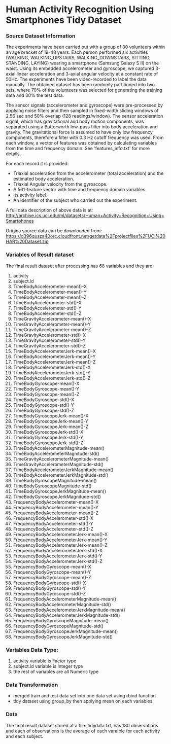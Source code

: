 # Human Activity Recognition Using Smartphones Tidy Dataset

### Source Dataset Information
The experiments have been carried out with a group of 30 volunteers within an age bracket of 19-48 years. Each person performed six activities (WALKING, WALKING_UPSTAIRS, WALKING_DOWNSTAIRS, SITTING, STANDING, LAYING) wearing a smartphone (Samsung Galaxy S II) on the waist. Using its embedded accelerometer and gyroscope, we captured 3-axial linear acceleration and 3-axial angular velocity at a constant rate of 50Hz. The experiments have been video-recorded to label the data manually. The obtained dataset has been randomly partitioned into two sets, where 70% of the volunteers was selected for generating the training data and 30% the test data. 

The sensor signals (accelerometer and gyroscope) were pre-processed by applying noise filters and then sampled in fixed-width sliding windows of 2.56 sec and 50% overlap (128 readings/window). The sensor acceleration signal, which has gravitational and body motion components, was separated using a Butterworth low-pass filter into body acceleration and gravity. The gravitational force is assumed to have only low frequency components, therefore a filter with 0.3 Hz cutoff frequency was used. From each window, a vector of features was obtained by calculating variables from the time and frequency domain. See 'features_info.txt' for more details. 

For each record it is provided:

- Triaxial acceleration from the accelerometer (total acceleration) and the estimated body acceleration.
- Triaxial Angular velocity from the gyroscope. 
- A 561-feature vector with time and frequency domain variables. 
- Its activity label. 
- An identifier of the subject who carried out the experiment.

A full data description of above data is at: http://archive.ics.uci.edu/ml/datasets/Human+Activity+Recognition+Using+Smartphones

Origina source data can be downloaded from: https://d396qusza40orc.cloudfront.net/getdata%2Fprojectfiles%2FUCI%20HAR%20Dataset.zip

### Variables of Result dataset
The final result dataset after processing has 68 variables and they are.

1.	activity
2.	subject.id
3.	TimeBodyAccelerometer-mean()-X
4.	TimeBodyAccelerometer-mean()-Y
5.	TimeBodyAccelerometer-mean()-Z
6.	TimeBodyAccelerometer-std()-X
7.	TimeBodyAccelerometer-std()-Y
8.	TimeBodyAccelerometer-std()-Z
9.	TimeGravityAccelerometer-mean()-X
10.	TimeGravityAccelerometer-mean()-Y
11.	TimeGravityAccelerometer-mean()-Z
12.	TimeGravityAccelerometer-std()-X
13.	TimeGravityAccelerometer-std()-Y
14.	TimeGravityAccelerometer-std()-Z
15.	TimeBodyAccelerometerJerk-mean()-X
16.	TimeBodyAccelerometerJerk-mean()-Y
17.	TimeBodyAccelerometerJerk-mean()-Z
18.	TimeBodyAccelerometerJerk-std()-X
19.	TimeBodyAccelerometerJerk-std()-Y
20.	TimeBodyAccelerometerJerk-std()-Z
21.	TimeBodyGyroscope-mean()-X
22.	TimeBodyGyroscope-mean()-Y
23.	TimeBodyGyroscope-mean()-Z
24.	TimeBodyGyroscope-std()-X
25.	TimeBodyGyroscope-std()-Y
26.	TimeBodyGyroscope-std()-Z
27.	TimeBodyGyroscopeJerk-mean()-X
28.	TimeBodyGyroscopeJerk-mean()-Y
29.	TimeBodyGyroscopeJerk-mean()-Z
30.	TimeBodyGyroscopeJerk-std()-X
31.	TimeBodyGyroscopeJerk-std()-Y
32.	TimeBodyGyroscopeJerk-std()-Z
33.	TimeBodyAccelerometerMagnitude-mean()
34.	TimeBodyAccelerometerMagnitude-std()
35.	TimeGravityAccelerometerMagnitude-mean()
36.	TimeGravityAccelerometerMagnitude-std()
37.	TimeBodyAccelerometerJerkMagnitude-mean()
38.	TimeBodyAccelerometerJerkMagnitude-std()
39.	TimeBodyGyroscopeMagnitude-mean()
40.	TimeBodyGyroscopeMagnitude-std()
41.	TimeBodyGyroscopeJerkMagnitude-mean()
42.	TimeBodyGyroscopeJerkMagnitude-std()
43.	FrequencyBodyAccelerometer-mean()-X
44.	FrequencyBodyAccelerometer-mean()-Y
45.	FrequencyBodyAccelerometer-mean()-Z
46.	FrequencyBodyAccelerometer-std()-X
47.	FrequencyBodyAccelerometer-std()-Y
48.	FrequencyBodyAccelerometer-std()-Z
49.	FrequencyBodyAccelerometerJerk-mean()-X
50.	FrequencyBodyAccelerometerJerk-mean()-Y
51.	FrequencyBodyAccelerometerJerk-mean()-Z
52.	FrequencyBodyAccelerometerJerk-std()-X
53.	FrequencyBodyAccelerometerJerk-std()-Y
54.	FrequencyBodyAccelerometerJerk-std()-Z
55.	FrequencyBodyGyroscope-mean()-X
56.	FrequencyBodyGyroscope-mean()-Y
57.	FrequencyBodyGyroscope-mean()-Z
58.	FrequencyBodyGyroscope-std()-X
59.	FrequencyBodyGyroscope-std()-Y
60.	FrequencyBodyGyroscope-std()-Z
61.	FrequencyBodyAccelerometerMagnitude-mean()
62.	FrequencyBodyAccelerometerMagnitude-std()
63.	FrequencyBodyAccelerometerJerkMagnitude-mean()
64.	FrequencyBodyAccelerometerJerkMagnitude-std()
65.	FrequencyBodyGyroscopeMagnitude-mean()
66.	FrequencyBodyGyroscopeMagnitude-std()
67.	FrequencyBodyGyroscopeJerkMagnitude-mean()
68.	FrequencyBodyGyroscopeJerkMagnitude-std()


### Variables Data Type:
1. activity variable is Factor type
2. subject.id variable is Integer type
3. the rest of variables are all Numeric type

### Data Transformation
- merged train and test data set into one data set using rbind function
- tidy dataset using group_by then applying mean on each variables.

### Data
The final result dataset stored at a file: tidydata.txt, has 180 observations and each of observations is the average of each varaible for each activity and each subject.






